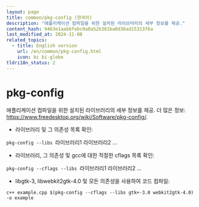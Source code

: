 ```yaml
---
layout: page
title: common/pkg-config (한국어)
description: "애플리케이션 컴파일을 위한 설치된 라이브러리의 세부 정보를 제공."
content_hash: 9463e1aab6febc0a0a52b381ba0d36ad1531376a
last_modified_at: 2024-11-08
related_topics:
  - title: English version
    url: /en/common/pkg-config.html
    icon: bi bi-globe
tldri18n_status: 2
---
```

# pkg-config

애플리케이션 컴파일을 위한 설치된 라이브러리의 세부 정보를 제공.
더 많은 정보: <https://www.freedesktop.org/wiki/Software/pkg-config/>.

- 라이브러리 및 그 의존성 목록 확인:

`pkg-config --libs `<span class="tldr-var badge badge-pill bg-dark-lm bg-white-dm text-white-lm text-dark-dm font-weight-bold">라이브러리1 라이브러리2 ...</span>

- 라이브러리, 그 의존성 및 gcc에 대한 적절한 cflags 목록 확인:

`pkg-config --cflags --libs `<span class="tldr-var badge badge-pill bg-dark-lm bg-white-dm text-white-lm text-dark-dm font-weight-bold">라이브러리1 라이브러리2 ...</span>

- libgtk-3, libwebkit2gtk-4.0 및 모든 의존성을 사용하여 코드 컴파일:

`c++ example.cpp $(pkg-config --cflags --libs gtk+-3.0 webkit2gtk-4.0) -o example`
